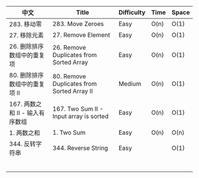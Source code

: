 | 中文                            | Title                                      | Difficulty | Time | Space |
| ------------------------------- | ------------------------------------------ | ---------- | ---- | ----- |
| 283. 移动零                     | 283. Move Zeroes                           | Easy       | O(n) | O(1)  |
| 27. 移除元素                    | 27. Remove Element                         | Easy       | O(n) | O(1)  |
| 26. 删除排序数组中的重复项      | 26. Remove Duplicates from Sorted Array    | Easy       | O(n) | O(1)  |
| 80. 删除排序数组中的重复项 II   | 80. Remove Duplicates from Sorted Array II | Medium     | O(n) | O(1)  |
| 167. 两数之和 II - 输入有序数组 | 167. Two Sum II - Input array is sorted    | Easy       | O(n) | O(1)  |
| 1. 两数之和                     | 1. Two Sum                                 | Easy       | O(n) | O(n)  |
| 344. 反转字符串                 | 344. Reverse String                        | Easy       |      | O(1)  |
|                                 |                                            |            |      |       |
|                                 |                                            |            |      |       |
|                                 |                                            |            |      |       |
|                                 |                                            |            |      |       |
|                                 |                                            |            |      |       |
|                                 |                                            |            |      |       |